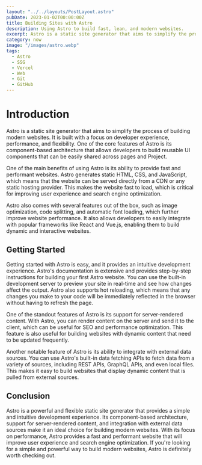 ```yaml
---
layout: "../../layouts/PostLayout.astro"
pubDate: 2023-01-02T00:00:00Z
title: Building Sites with Astro
description: Using Astro to build fast, lean, and modern websites.
excerpt: Astro is a static site generator that aims to simplify the process of building modern websites. It is built with a focus on developer experience, performance, and flexibility.
category: now
image: "/images/astro.webp"
tags:
  - Astro
  - SSG
  - Vercel
  - Web
  - Git
  - GitHub
---
```


# Introduction

Astro is a static site generator that aims to simplify the process of building modern websites. It is built with a focus on developer experience, performance, and flexibility. One of the core features of Astro is its component-based architecture that allows developers to build reusable UI components that can be easily shared across pages and Project.

One of the main benefits of using Astro is its ability to provide fast and performant websites. Astro generates static HTML, CSS, and JavaScript, which means that the website can be served directly from a CDN or any static hosting provider. This makes the website fast to load, which is critical for improving user experience and search engine optimization.

Astro also comes with several features out of the box, such as image optimization, code splitting, and automatic font loading, which further improve website performance. It also allows developers to easily integrate with popular frameworks like React and Vue.js, enabling them to build dynamic and interactive websites.

## Getting Started

Getting started with Astro is easy, and it provides an intuitive development experience. Astro's documentation is extensive and provides step-by-step instructions for building your first Astro website. You can use the built-in development server to preview your site in real-time and see how changes affect the output. Astro also supports hot reloading, which means that any changes you make to your code will be immediately reflected in the browser without having to refresh the page.

One of the standout features of Astro is its support for server-rendered content. With Astro, you can render content on the server and send it to the client, which can be useful for SEO and performance optimization. This feature is also useful for building websites with dynamic content that need to be updated frequently.

Another notable feature of Astro is its ability to integrate with external data sources. You can use Astro's built-in data fetching APIs to fetch data from a variety of sources, including REST APIs, GraphQL APIs, and even local files. This makes it easy to build websites that display dynamic content that is pulled from external sources.

## Conclusion

Astro is a powerful and flexible static site generator that provides a simple and intuitive development experience. Its component-based architecture, support for server-rendered content, and integration with external data sources make it an ideal choice for building modern websites. With its focus on performance, Astro provides a fast and performant website that will improve user experience and search engine optimization. If you're looking for a simple and powerful way to build modern websites, Astro is definitely worth checking out.
